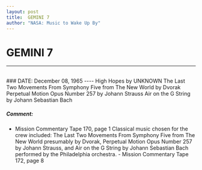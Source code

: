 ```yaml
---
layout: post
title:  GEMINI 7
author: "NASA: Music to Wake Up By"
---
```


# GEMINI 7
----
<br/>
### DATE: December 08, 1965
----
High Hopes by UNKNOWN
The Last Two Movements From Symphony Five from The New World by Dvorak
Perpetual Motion Opus Number 257 by Johann Strauss
Air on the G String by Johann Sebastian Bach

##### Comment:
* Mission Commentary Tape 170, page 1
Classical music chosen for the crew included: The Last Two Movements From Symphony Five from The New World presumably by Dvorak, Perpetual Motion Opus Number 257  by Johann Strauss, and Air on the G String  by Johann Sebastian Bach performed by the Philadelphia orchestra. - Mission Commentary Tape 172, page 8

